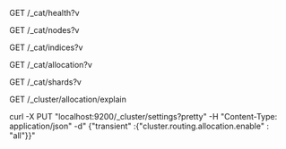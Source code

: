 GET /_cat/health?v

GET /_cat/nodes?v

GET /_cat/indices?v

GET /_cat/allocation?v

GET /_cat/shards?v

GET /_cluster/allocation/explain

curl -X PUT "localhost:9200/_cluster/settings?pretty" -H "Content-Type: application/json" -d" {\"transient\" :{\"cluster.routing.allocation.enable\" : \"all\"}}"

